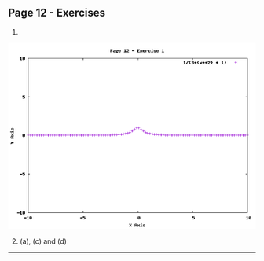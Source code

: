 ## Page 12 - Exercises

1)

![graph](./12-1.png)

2) (a), (c) and (d)

----------------------------------------






